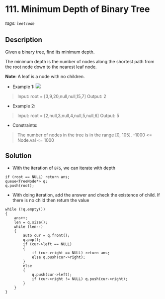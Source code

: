 # 111. Minimum Depth of Binary Tree
###### tags: `leetcode`
## Description
Given a binary tree, find its minimum depth.

The minimum depth is the number of nodes along the shortest path from the root node down to the nearest leaf node.

**Note**: A leaf is a node with no children.

- Example 1:
![](https://assets.leetcode.com/uploads/2020/10/12/ex_depth.jpg)

>Input: root = [3,9,20,null,null,15,7]
Output: 2

- Example 2:

>Input: root = [2,null,3,null,4,null,5,null,6]
Output: 5

- Constraints:

>The number of nodes in the tree is in the range [0, 105].
-1000 <= Node.val <= 1000

## Solution
- With the iteration of `BFS`, we can iterate with depth
```cpp=
if (root == NULL) return ans;
queue<TreeNode*> q;
q.push(root);
```
- With doing iteration, add the answer and check the existence of child. If there is no child then return the value
```cpp=
while (!q.empty())
{
    ans++;
    len = q.size();
    while (len--)
    {
        auto cur = q.front();
        q.pop();
        if (cur->left == NULL)
        {
            if (cur->right == NULL) return ans;
            else q.push(cur->right);
        }
        else
        {
            q.push(cur->left);
            if (cur->right != NULL) q.push(cur->right);
        }
    }
}
```
